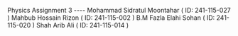 Physics Assignment 3 ----
Mohammad Sidratul Moontahar ( ID: 241-115-027 )
Mahbub Hossain Rizon ( ID: 241-115-002 )
B.M Fazla Elahi Sohan ( ID: 241-115-020 )
Shah Arib Ali ( ID: 241-115-014 )

